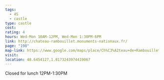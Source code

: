 ```yaml
---
tags:
  - 4S
  - castle
type: castle
cost: 
rating: 4
hours: Wed-Mon 10AM-12PM, Wed-Mon 1:30PM-6PM
link: http://chateau-rambouillet.monuments-nationaux.fr/
page: "198"
map-link: https://www.google.com/maps/place/Ch%C3%A2teau+de+Rambouillet/@48.6453949,1.8148009,17z/data=!3m1!4b1!4m6!3m5!1s0x47e426cabeaf25bd:0xb34717c61e48a33a!8m2!3d48.6453914!4d1.8173758!16zL20vMGwxZ2o?entry=ttu&g_ep=EgoyMDI0MDgyOC4wIKXMDSoASAFQAw%3D%3D
visit: 
location: 48.6454127,1.8173243974419067
---
```

Closed for lunch 12PM-1:30PM